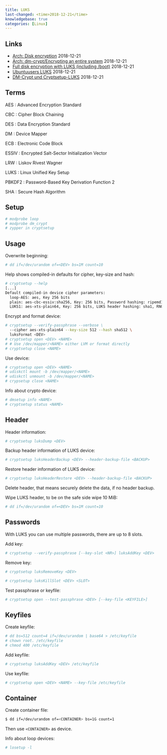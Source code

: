 ```yaml
---
title: LUKS
last-changed: <time>2018-12-21</time>
knowledgebase: true
categories: [Linux]
---
```

## Links

* [Arch: Disk encryption](https://wiki.archlinux.org/index.php/Disk_encryption) <time>2018-12-21</time>
* [Arch: dm-crypt/Encrypting an entire system](https://wiki.archlinux.org/index.php/Dm-crypt/Encrypting_an_entire_system) <time>2018-12-21</time>
* [Full disk encryption with LUKS (including /boot)](http://www.pavelkogan.com/2014/05/23/luks-full-disk-encryption) <time>2018-12-21</time>
* [Ubuntuusers LUKS](https://wiki.ubuntuusers.de/LUKS) <time>2018-12-21</time>
* [DM-Crypt und Cryptsetup-LUKS](http://www.linux-magazin.de/Ausgaben/2005/08/Geheime-Niederschrift) <time>2018-12-21</time>

## Terms

AES
: Advanced Encryption Standard

CBC
: Cipher Block Chaining

DES
: Data Encryption Standard

DM
: Device Mapper

ECB
: Electronic Code Block

ESSIV
: Encrypted Salt-Sector Initialization Vector

LRW
: Liskov Rivest Wagner

LUKS
: Linux Unified Key Setup

PBKDF2
: Password-Based Key Derivation Function 2

SHA
: Secure Hash Algorithm

## Setup

``` sh
# modprobe loop
# modprobe dm_crypt
# zypper in cryptsetup
```

## Usage

Overwrite beginning:

``` sh
# dd if=/dev/urandom of=<DEV> bs=1M count=10
```

Help shows compiled-in defaults for cipher, key-size and hash:

``` sh
# cryptsetup --help
[...]
Default compiled-in device cipher parameters:
  loop-AES: aes, Key 256 bits
  plain: aes-cbc-essiv:sha256, Key: 256 bits, Password hashing: ripemd160
  LUKS1: aes-xts-plain64, Key: 256 bits, LUKS header hashing: sha1, RNG: /dev/urandom
```

Encrypt and format device:

``` sh
# cryptsetup --verify-passphrase --verbose \
  --cipher aes-xts-plain64 --key-size 512 --hash sha512 \
  luksFormat <DEV>
# cryptsetup open <DEV> <NAME>
# # Use /dev/mapper/<NAME> either LVM or format directly
# cryptsetup close <NAME>
```

Use device:

``` sh
# cryptsetup open <DEV> <NAME>
# udiskctl mount -b /dev/mapper/<NAME>
# udiskctl unmount -b /dev/mapper/<NAME>
# crypsetup close <NAME>
```

Info about crypto device:

``` sh
# dmsetup info <NAME>
# cryptsetup status <NAME>
```

## Header

Header information:

``` sh
# cryptsetup luksDump <DEV>
```

Backup header information of LUKS device:

``` sh
# cryptsetup luksHeaderBackup <DEV> --header-backup-file <BACKUP>
```

Restore header information of LUKS device:

``` sh
# cryptsetup luksHeaderRestore <DEV> --header-backup-file <BACKUP>
```

Delete header, that means securely delete the data, if no header backup.

Wipe LUKS header, to be on the safe side wipe 10 MiB:

``` sh
# dd if=/dev/urandom of=<DEV> bs=1M count=10
```

## Passwords

With LUKS you can use multiple passwords, there are up to 8 slots.

Add key:

``` sh
# cryptsetup --verify-passphrase [--key-slot <NR>] luksAddKey <DEV>
```

Remove key:

``` sh
# cryptsetup luksRemoveKey <DEV>
```

``` sh
# cryptsetup luksKillSlot <DEV> <SLOT>
```

Test passphrase or keyfile:

``` sh
# cryptsetup open --test-passphrase <DEV> [--key-file <KEYFILE>]
```

## Keyfiles

Create keyfile:

``` sh
# dd bs=512 count=4 if=/dev/urandom | base64 > /etc/keyfile
# chown root. /etc/keyfile
# chmod 400 /etc/keyfile
```

Add keyfile:

``` sh
# cryptsetup luksAddKey <DEV> /etc/keyfile
```

Use keyfile:

``` sh
# cryptsetup open <DEV> <NAME> --key-file /etc/keyfile
```

## Container

Create container file:

``` sh
$ dd if=/dev/urandom of=<CONTAINER> bs=1G count=1
```

Then use `<CONTAINER>` as device.

Info about loop devices:

``` sh
# losetup -l
```
